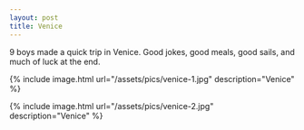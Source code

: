 ```yaml
---
layout: post
title: Venice
---
```


9 boys made a quick trip in Venice. Good jokes, good meals, good sails, and much of luck at the end.

{% include image.html url="/assets/pics/venice-1.jpg" description="Venice" %}

{% include image.html url="/assets/pics/venice-2.jpg" description="Venice" %}
